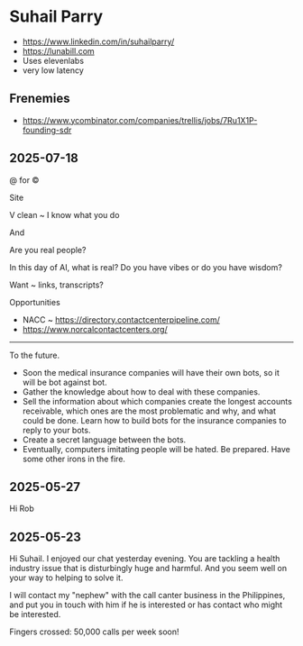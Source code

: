 # Suhail Parry

* https://www.linkedin.com/in/suhailparry/
* https://lunabill.com
* Uses elevenlabs
* very low latency


## Frenemies

* https://www.ycombinator.com/companies/trellis/jobs/7Ru1X1P-founding-sdr


## 2025-07-18

@ for &copy;

Site

V clean ~ I know what you do

And

Are you real people?

In this day of AI, what is real? Do you have vibes or do you have wisdom?

Want  ~ links, transcripts?

Opportunities

* NACC ~ https://directory.contactcenterpipeline.com/
* https://www.norcalcontactcenters.org/

***

To the future.

* Soon the medical insurance companies will have their own bots, so it will be bot against bot.
* Gather the knowledge about how to deal with these companies.
* Sell the information about which companies create the longest accounts receivable, which ones are the most problematic and why, and what could be done.
Learn how to build bots for the insurance companies to reply to your bots.
* Create a secret language between the bots.
* Eventually, computers imitating people will be hated. Be prepared. Have some other irons in the fire.

## 2025-05-27

Hi Rob


## 2025-05-23

Hi Suhail. I enjoyed our chat yesterday evening. You are tackling a health industry issue that is disturbingly huge and harmful. And you seem well on your way to helping to solve it.

I will contact my "nephew" with the call canter business in the Philippines, and put you in touch with him if he is interested or has contact who might be interested.

Fingers crossed: 50,000 calls per week soon!




